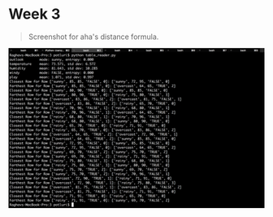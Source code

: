 # Week 3

> Screenshot for aha's distance formula.

![alt tag](https://github.com/amritbhanu/fss16591/blob/master/code/3/Screenshots/Screenshot%202016-09-13%2007.51.17.png)
